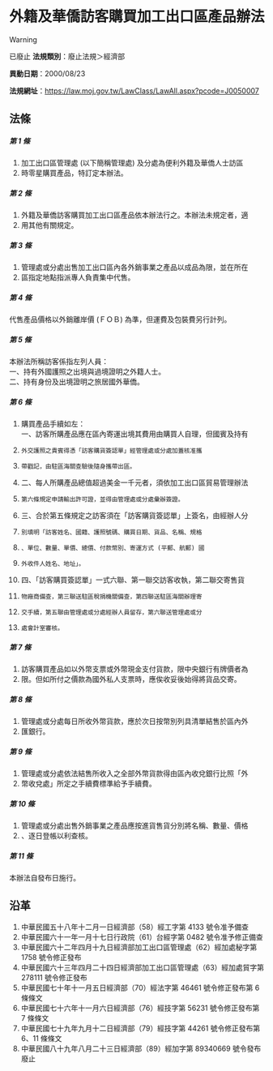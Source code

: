 # 外籍及華僑訪客購買加工出口區產品辦法


> [!WARNING]
> 已廢止
**法規類別**：廢止法規＞經濟部

**異動日期**：2000/08/23  

**法規網址**：https://law.moj.gov.tw/LawClass/LawAll.aspx?pcode=J0050007



## 法條
##### 第 1 條
1. 加工出口區管理處 (以下簡稱管理處) 及分處為便利外籍及華僑人士訪區
1. 時零星購買產品，特訂定本辦法。

##### 第 2 條
1. 外籍及華僑訪客購買加工出口區產品依本辦法行之。本辦法未規定者，適
1. 用其他有關規定。

##### 第 3 條
1. 管理處或分處出售加工出口區內各外銷事業之產品以成品為限，並在所在
1. 區指定地點指派專人負責集中代售。

##### 第 4 條
代售產品價格以外銷離岸價 (ＦＯＢ) 為準，但運費及包裝費另行計列。

##### 第 5 條
本辦法所稱訪客係指左列人員：  
一、持有外國護照之出境與過境證明之外籍人士。  
二、持有身份及出境證明之旅居國外華僑。

##### 第 6 條
1. 購買產品手續如左：  
一、訪客所購產品應在區內寄運出境其費用由購買人自理，但國賓及持有
1.     外交護照之貴賓得憑「訪客購貨簽認單」經管理處或分處加蓋核准攜
1.     帶戳記，由駐區海關查驗後隨身攜帶出區。
1. 二、每人所購產品總值超過美金一千元者，須依加工出口區貿易管理辦法
1.     第六條規定申請輸出許可證，並得由管理處或分處彙辦簽證。
1. 三、合於第五條規定之訪客須在「訪客購貨簽認單」上簽名，由經辦人分
1.     別填明「訪客姓名、國籍、護照號碼、購買日期、貨品、名稱、規格
1.     、單位、數量、單價、總價、付款幣別、寄運方式 (平郵、航郵) 國
1.     外收件人姓名、地址」。
1. 四、「訪客購買簽認單」一式六聯、第一聯交訪客收執，第二聯交寄售貨
1.     物廠商備查，第三聯送駐區稅捐機關備查，第四聯送駐區海關辦理寄
1.     交手續，第五聯由管理處或分處經辦人員留存，第六聯送管理處或分
1.     處會計室審核。

##### 第 7 條
1. 訪客購買產品如以外幣支票或外幣現金支付貨款，限中央銀行有牌價者為
1. 限。但如所付之價款為國外私人支票時，應俟收妥後始得將貨品交寄。

##### 第 8 條
1. 管理處或分處每日所收外幣貨款，應於次日按幣別列具清單結售於區內外
1. 匯銀行。

##### 第 9 條
1. 管理處或分處依法結售所收入之全部外幣貨款得由區內收兌銀行比照「外
1. 幣收兌處」所定之手續費標準給予手續費。

##### 第 10 條
1. 管理處或分處出售外銷事業之產品應按進貨售貨分別將名稱、數量、價格
1. 、逐日登帳以利查核。

##### 第 11 條
本辦法自發布日施行。

## 沿革
1. 中華民國五十八年十二月一日經濟部（58）經工字第 4133 號令准予備查
1. 中華民國六十一年一月十七日行政院（61）台經字第 0482 號令准予修正備查
1. 中華民國六十二年四月十九日經濟部加工出口區管理處（62）經加處秘字第 1758 號令修正發布
1. 中華民國六十三年四月二十四日經濟部加工出口區管理處（63）經加處貿字第 278111 號令修正發布
1. 中華民國七十年十一月五日經濟部（70）經法字第 46461  號令修正發布第 6  條條文
1. 中華民國七十六年十一月六日經濟部（76）經技字第 56231  號令修正發布第 7  條條文
1. 中華民國七十九年九月十二日經濟部（79）經技字第 44261  號令修正發布第 6、11  條條文
1. 中華民國八十九年八月二十三日經濟部（89）經加字第 89340669 號令發布廢止

